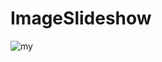 # ImageSlideshow

![my](https://user-images.githubusercontent.com/15522554/54693218-4dad5380-4b37-11e9-89bb-ecbc1ba0611b.gif)

